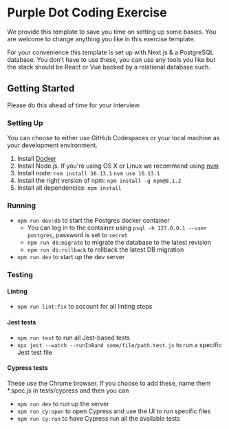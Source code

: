 # Purple Dot Coding Exercise

We provide this template to save you time on setting up some basics. You are welcome to change anything you like in this exercise template.

For your convenience this template is set up with Next.js & a PostgreSQL database. You don't have to use these, you can use any tools you like but the stack should be React or Vue backed by a relational database such.

## Getting Started

Please do this ahead of time for your interview.

### Setting Up

You can choose to either use GitHub Codespaces or your local machine as your development environment. 

1. Install [Docker](https://www.docker.com/get-started/)
2. Install Node.js. If you're using OS X or Linux we recommend using [nvm](https://github.com/nvm-sh/nvm#installing-and-updating)
3. Install node: `nvm install 16.13.1` `nvm use 16.13.1`
4. Install the right version of npm: `npm install -g npm@8.1.2`
5. Install all dependencies: `npm install`

### Running

- `npm run dev:db` to start the Postgres docker container
  - You can log in to the container using `psql -h 127.0.0.1 --user postgres`, password is set to `secret`
  - `npm run db:migrate` to migrate the database to the latest revision
  - `npm run db:rollback` to rollback the latest DB migration
- `npm run dev` to start up the dev server

### Testing

#### Linting

- `npm run lint:fix` to account for all linting steps

#### Jest tests

- `npm run test` to run all Jest-based tests
- `npx jest --watch --runInBand some/file/path.test.js` to run a specific Jest test file

#### Cypress tests

These use the Chrome browser.
If you choose to add these, name them *.spec.js in tests/cypress and then you can
- `npm run dev` to run up the server
- `npm run cy:open` to open Cypress and use the UI to run specific files
- `npm run cy:run` to have Cypress run all the available tests
